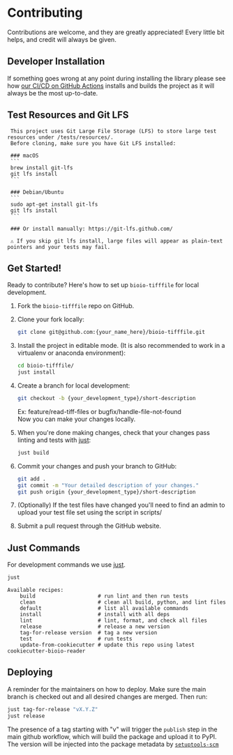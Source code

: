 # Contributing

Contributions are welcome, and they are greatly appreciated! Every little bit
helps, and credit will always be given.

## Developer Installation

If something goes wrong at any point during installing the library please see how
[our CI/CD on GitHub Actions](.github/workflows/build-main.yml) installs and builds the
project as it will always be the most up-to-date.

## Test Resources and Git LFS

     This project uses Git Large File Storage (LFS) to store large test resources under /tests/resources/.
     Before cloning, make sure you have Git LFS installed:

     ### macOS
     ```
     brew install git-lfs
     git lfs install
     ```

     ### Debian/Ubuntu
     ```
     sudo apt-get install git-lfs
     git lfs install
     ```

     ### Or install manually: https://git-lfs.github.com/

     ⚠️ If you skip git lfs install, large files will appear as plain-text pointers and your tests may fail.
     
## Get Started!

Ready to contribute? Here's how to set up `bioio-tifffile` for local development.

1. Fork the `bioio-tifffile` repo on GitHub.

2. Clone your fork locally:

    ```bash
    git clone git@github.com:{your_name_here}/bioio-tifffile.git
    ```

3. Install the project in editable mode. (It is also recommended to work in a virtualenv or anaconda environment):

    ```bash
    cd bioio-tifffile/
    just install
    ```

4. Create a branch for local development:

    ```bash
    git checkout -b {your_development_type}/short-description
    ```

    Ex: feature/read-tiff-files or bugfix/handle-file-not-found<br>
    Now you can make your changes locally.

5. When you're done making changes, check that your changes pass linting and
   tests with [just](https://github.com/casey/just):

    ```bash
    just build
    ```

6. Commit your changes and push your branch to GitHub:

    ```bash
    git add .
    git commit -m "Your detailed description of your changes."
    git push origin {your_development_type}/short-description
    ```

7. (Optionally) If the test files have changed you'll need to find an admin to upload your test file set using the script in scripts/

8. Submit a pull request through the GitHub website.

## Just Commands

For development commands we use [just](https://github.com/casey/just).

```bash
just
```
```
Available recipes:
    build                    # run lint and then run tests
    clean                    # clean all build, python, and lint files
    default                  # list all available commands
    install                  # install with all deps
    lint                     # lint, format, and check all files
    release                  # release a new version
    tag-for-release version  # tag a new version
    test                     # run tests
    update-from-cookiecutter # update this repo using latest cookiecutter-bioio-reader
```

## Deploying

A reminder for the maintainers on how to deploy.
Make sure the main branch is checked out and all desired changes
are merged. Then run:

```bash
just tag-for-release "vX.Y.Z"
just release
```

The presence of a tag starting with "v" will trigger the `publish` step in the
main github workflow, which will build the package and upload it to PyPI. The
version will be injected into the package metadata by
[`setuptools-scm`](https://github.com/pypa/setuptools_scm)
